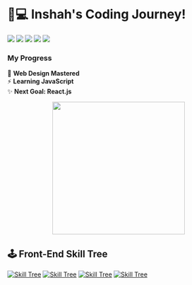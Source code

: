 # 👩💻 Inshah's Coding Journey!

<img src="https://img.shields.io/badge/HTML-E34F26?style=for-the-badge&logo=html5&logoColor=white">
<img src="https://img.shields.io/badge/CSS-1572B6?style=for-the-badge&logo=css3&logoColor=white">
<img src="https://img.shields.io/badge/JavaScript-F7DF1E?style=for-the-badge&logo=javascript&logoColor=black">
<img src="https://img.shields.io/badge/Tailwind_CSS-38B2AC?style=for-the-badge&logo=tailwind-css&logoColor=white">
<img src = "https://img.shields.io/badge/Bootstrap-563D7C?style=for-the-badge&logo=bootstrap&logoColor=white">



### My Progress
🎨 **Web Design Mastered**  
⚡ **Learning JavaScript**  
✨ **Next Goal: React.js**  

<p align="center">
  <img src="https://media.giphy.com/media/L1R1tvI9svkIWwpVYr/giphy.gif" width="300">
</p>

## 🕹️ Front-End Skill Tree

[![Skill Tree](https://img.shields.io/badge/HTML5-Unlocked!-E34F26?style=for-the-badge&logo=html5)]()
[![Skill Tree](https://img.shields.io/badge/CSS3-Unlocked!-1572B6?style=for-the-badge&logo=css3)]()
[![Skill Tree](https://img.shields.io/badge/JavaScript-75%25_Complete-F7DF1E?style=for-the-badge&logo=javascript)]()
[![Skill Tree](https://img.shields.io/badge/React-Boss_Battle-61DAFB?style=for-the-badge&logo=react)]()
